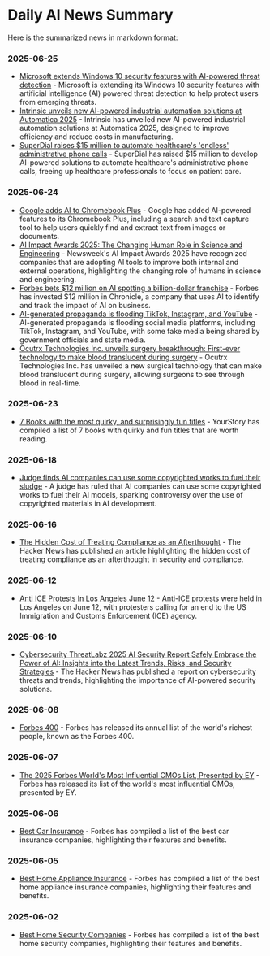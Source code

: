 # Daily AI News Summary

Here is the summarized news in markdown format:

### 2025-06-25

* [Microsoft extends Windows 10 security features with AI-powered threat detection](https://thehackernews.com/2025/06/microsoft-extends-windows-10-security.html) - Microsoft is extending its Windows 10 security features with artificial intelligence (AI) powered threat detection to help protect users from emerging threats.
* [Intrinsic unveils new AI-powered industrial automation solutions at Automatica 2025](https://roboticsandautomationnews.com/2025/06/25/intrinsic-unveils-new-ai-powered-industrial-automation-solutions-at-automatica-2025/92562/) - Intrinsic has unveiled new AI-powered industrial automation solutions at Automatica 2025, designed to improve efficiency and reduce costs in manufacturing.
* [SuperDial raises $15 million to automate healthcare's 'endless' administrative phone calls](https://roboticsandautomationnews.com/2025/06/25/superdial-raises-15-million-to-automate-healthcares-endless-administrative-phone-calls/92551/) - SuperDial has raised $15 million to develop AI-powered solutions to automate healthcare's administrative phone calls, freeing up healthcare professionals to focus on patient care.

### 2025-06-24

* [Google adds AI to Chromebook Plus](https://nerdschalk.com/google-adds-ai-to-chromebook-plus/) - Google has added AI-powered features to its Chromebook Plus, including a search and text capture tool to help users quickly find and extract text from images or documents.
* [AI Impact Awards 2025: The Changing Human Role in Science and Engineering](https://www.newsweek.com/nw-ai/ai-impact-awards-2025-science-engineering-2084754) - Newsweek's AI Impact Awards 2025 have recognized companies that are adopting AI tools to improve both internal and external operations, highlighting the changing role of humans in science and engineering.
* [Forbes bets $12 million on AI spotting a billion-dollar franchise](https://www.forbes.com/sites/charliefink/2025/06/24/chronicle-bets-12-million-on-ai-spotting-a-billion-dollar-franchise/) - Forbes has invested $12 million in Chronicle, a company that uses AI to identify and track the impact of AI on business.
* [AI-generated propaganda is flooding TikTok, Instagram, and YouTube](https://www.forbes.com/sites/emilybaker-white/2025/06/24/ai-generated-pro-iran-propaganda-is-flooding-tiktok-instagram-and-youtube/) - AI-generated propaganda is flooding social media platforms, including TikTok, Instagram, and YouTube, with some fake media being shared by government officials and state media.
* [Ocutrx Technologies Inc. unveils surgery breakthrough: First-ever technology to make blood translucent during surgery](https://www.biospace.com/press-releases/ocutrx-technologies-inc-unveils-surgery-breakthrough-first-ever-technology-to-make-blood-translucent-during-surgery) - Ocutrx Technologies Inc. has unveiled a new surgical technology that can make blood translucent during surgery, allowing surgeons to see through blood in real-time.

### 2025-06-23

* [7 Books with the most quirky, and surprisingly fun titles](https://yourstory.com/2025/06/digital-labour-chowk-startup-profile) - YourStory has compiled a list of 7 books with quirky and fun titles that are worth reading.

### 2025-06-18

* [Judge finds AI companies can use some copyrighted works to fuel their sludge](https://gizmodo.com/judge-finds-ai-companies-can-use-some-copyrighted-works-to-fuel-their-sludge-2000619677) - A judge has ruled that AI companies can use some copyrighted works to fuel their AI models, sparking controversy over the use of copyrighted materials in AI development.

### 2025-06-16

* [The Hidden Cost of Treating Compliance as an Afterthought](https://thehackernews.com/2025/06/microsoft-extends-windows-10-security.html) - The Hacker News has published an article highlighting the hidden cost of treating compliance as an afterthought in security and compliance.

### 2025-06-12

* [Anti ICE Protests In Los Angeles June 12](https://gizmodo.com/judge-finds-ai-companies-can-use-some-copyrighted-works-to-fuel-their-sludge-2000619677) - Anti-ICE protests were held in Los Angeles on June 12, with protesters calling for an end to the US Immigration and Customs Enforcement (ICE) agency.

### 2025-06-10

* [Cybersecurity ThreatLabz 2025 AI Security Report Safely Embrace the Power of AI: Insights into the Latest Trends, Risks, and Security Strategies](https://thehackernews.com/2025/06/microsoft-extends-windows-10-security.html) - The Hacker News has published a report on cybersecurity threats and trends, highlighting the importance of AI-powered security solutions.

### 2025-06-08

* [Forbes 400](https://www.forbes.com/forbes-400/) - Forbes has released its annual list of the world's richest people, known as the Forbes 400.

### 2025-06-07

* [The 2025 Forbes World's Most Influential CMOs List, Presented by EY](https://www.forbes.com/sites/charliefink/2025/06/07/the-2025-forbes-worlds-most-influential-cmos-list-presented-by-ey/) - Forbes has released its list of the world's most influential CMOs, presented by EY.

### 2025-06-06

* [Best Car Insurance](https://www.forbes.com/sites/charliefink/2025/06/06/best-car-insurance/) - Forbes has compiled a list of the best car insurance companies, highlighting their features and benefits.

### 2025-06-05

* [Best Home Appliance Insurance](https://www.forbes.com/sites/charliefink/2025/06/05/best-home-appliance-insurance/) - Forbes has compiled a list of the best home appliance insurance companies, highlighting their features and benefits.

### 2025-06-02

* [Best Home Security Companies](https://www.forbes.com/sites/charliefink/2025/06/02/best-home-security-companies/) - Forbes has compiled a list of the best home security companies, highlighting their features and benefits.